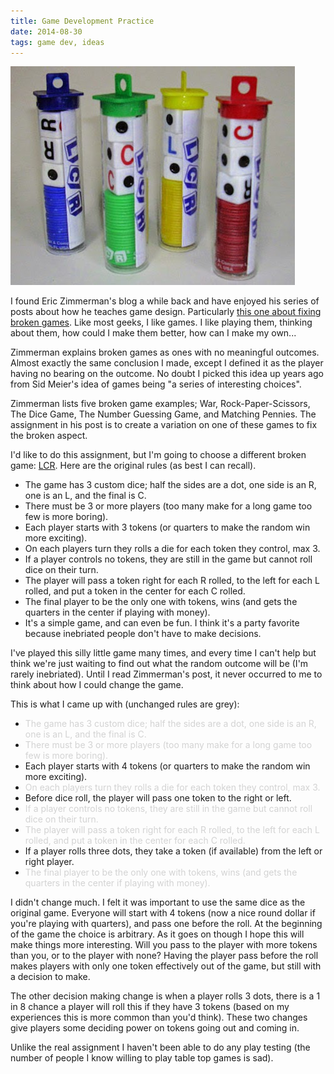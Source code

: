 ```yaml
---
title: Game Development Practice
date: 2014-08-30
tags: game dev, ideas
---
```


![Game in a tube, what a concept!][pic-1]

I found Eric Zimmerman's blog a while back and have enjoyed his series of posts about how he teaches
game design. Particularly [this one about fixing broken games][link-1]. Like most geeks, I like
games. I like playing them, thinking about them, how could I make them better, how can I make my
own...

<!-- more -->

Zimmerman explains broken games as ones with no meaningful outcomes. Almost exactly the same
conclusion I made, except I defined it as the player having no bearing on the outcome. No doubt I
picked this idea up years ago from Sid Meier's idea of games being "a series of interesting
choices".

Zimmerman lists five broken game examples; War, Rock-Paper-Scissors, The Dice Game, The Number
Guessing Game, and Matching Pennies. The assignment in his post is to create a variation on one of
these games to fix the broken aspect.

I'd like to do this assignment, but I'm going to choose a different broken game: [LCR][link-2]. Here
are the original rules (as best I can recall).

* The game has 3 custom dice; half the sides are a dot, one side is an R, one is an L, and the final
  is C.
* There must be 3 or more players (too many make for a long game too few is more boring).
* Each player starts with 3 tokens (or quarters to make the random win more exciting).
* On each players turn they rolls a die for each token they control, max 3.
* If a player controls no tokens, they are still in the game but cannot roll dice on their turn.
* The player will pass a token right for each R rolled, to the left for each L rolled, and put a
  token in the center for each C rolled.
* The final player to be the only one with tokens, wins (and gets the quarters in the center if
  playing with money).
* It's a simple game, and can even be fun. I think it's a party favorite because inebriated people
  don't have to make decisions.

I've played this silly little game many times, and every time I can't help but think we're just
waiting to find out what the random outcome will be (I'm rarely inebriated). Until I read
Zimmerman's post, it never occurred to me to think about how I could change the game.

This is what I came up with (unchanged rules are grey):

* <span style="color: lightgrey;">The game has 3 custom dice; half the sides are a dot, one side is an R,
  one is an L, and the final is C.</span>
* <span style="color: lightgrey;">There must be 3 or more players (too many make for a long game too few
  is more boring).</span>
* Each player starts with 4 tokens (or quarters to make the random win more exciting).
* <span style="color: lightgrey;">On each players turn they rolls a die for each token they control, max
  3.</span>
* Before dice roll, the player will pass one token to the right or left.
* <span style="color: lightgrey;">If a player controls no tokens, they are still in the game but cannot
  roll dice on their turn.</span>
* <span style="color: lightgrey;">The player will pass a token right for each R rolled, to the left for
  each L rolled, and put a token in the center for each C rolled.</span>
* If a player rolls three dots, they take a token (if available) from the left or right player.
* <span style="color: lightgrey;">The final player to be the only one with tokens, wins (and gets the
  quarters in the center if playing with money).</span>

I didn't change much. I felt it was important to use the same dice as the original game. Everyone
will start with 4 tokens (now a nice round dollar if you're playing with quarters), and pass one
before the roll. At the beginning of the game the choice is arbitrary. As it goes on though I hope
this will make things more interesting. Will you pass to the player with more tokens than you, or to
the player with none? Having the player pass before the roll makes players with only one token
effectively out of the game, but still with a decision to make.

The other decision making change is when a player rolls 3 dots, there is a 1 in 8 chance a player
will roll this if they have 3 tokens (based on my experiences this is more common than you'd think).
These two changes give players some deciding power on tokens going out and coming in.

Unlike the real assignment I haven't been able to do any play testing (the number of people I know
willing to play table top games is sad).

[pic-1]: ../images/LCR_Tubes.jpg "LCR Tubes with less fun instructions inside."
[link-1]: https://ericzimmerman.wordpress.com/2014/08/11/how-i-teach-game-design-lesson-2-broken-games-and-meaningful-play/
[link-2]: https://en.wikipedia.org/wiki/LCR_(dice_game)

